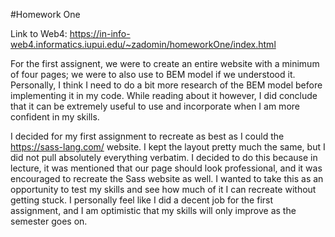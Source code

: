 #Homework One

Link to Web4: https://in-info-web4.informatics.iupui.edu/~zadomin/homeworkOne/index.html

For the first assignent, we were to create an entire website with a minimum of four pages; we were to also use to BEM model if we understood it.
Personally, I think I need to do a bit more research of the BEM model before implementing it in my code. While reading about it however, I did conclude that it can be extremely useful to use and incorporate when I am more confident in my skills.

I decided for my first assignment to recreate as best as I could the https://sass-lang.com/ website. I kept the layout pretty much the same, but I did not pull absolutely everything verbatim. I decided to do this because in lecture, it was mentioned that our page should look professional, and it was encouraged to recreate the Sass website as well. I wanted to take this as an opportunity to test my skills and see how much of it I can recreate without getting stuck. I personally feel like I did a decent job for the first assignment, and I am optimistic that my skills will only improve as the semester goes on.
